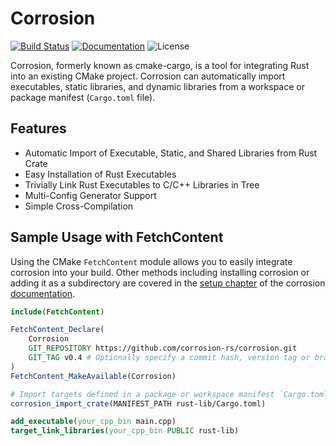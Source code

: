 # Corrosion
[![Build Status](https://github.com/corrosion-rs/corrosion/actions/workflows/test.yaml/badge.svg)](https://github.com/corrosion-rs/corrosion/actions?query=branch%3Amaster)
[![Documentation](https://img.shields.io/badge/docs-latest-blue.svg)](https://corrosion-rs.github.io/corrosion/)
![License](https://img.shields.io/badge/license-MIT-blue)

Corrosion, formerly known as cmake-cargo, is a tool for integrating Rust into an existing CMake
project. Corrosion can automatically import executables, static libraries, and dynamic libraries
from a workspace or package manifest (`Cargo.toml` file).

## Features
- Automatic Import of Executable, Static, and Shared Libraries from Rust Crate
- Easy Installation of Rust Executables
- Trivially Link Rust Executables to C/C++ Libraries in Tree
- Multi-Config Generator Support
- Simple Cross-Compilation

## Sample Usage with FetchContent

Using the CMake `FetchContent` module allows you to easily integrate corrosion into your build.
Other methods including installing corrosion or adding it as a subdirectory are covered in the
[setup chapter](https://corrosion-rs.github.io/corrosion/setup_corrosion.html) of the 
corrosion [documentation](https://corrosion-rs.github.io/corrosion/).

```cmake
include(FetchContent)

FetchContent_Declare(
    Corrosion
    GIT_REPOSITORY https://github.com/corrosion-rs/corrosion.git
    GIT_TAG v0.4 # Optionally specify a commit hash, version tag or branch here
)
FetchContent_MakeAvailable(Corrosion)

# Import targets defined in a package or workspace manifest `Cargo.toml` file
corrosion_import_crate(MANIFEST_PATH rust-lib/Cargo.toml)

add_executable(your_cpp_bin main.cpp)
target_link_libraries(your_cpp_bin PUBLIC rust-lib)
```

